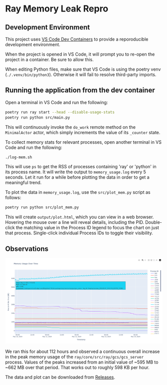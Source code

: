 # Ray Memory Leak Repro

## Development Environment

This project uses [VS Code Dev Containers](https://code.visualstudio.com/docs/devcontainers/containers) to provide a reporoducible development environment.

When the project is opened in VS Code, it will prompt you to re-open the project in a container. Be sure to allow this.

When editing Python files, make sure that VS Code is using the poetry venv (`./.venv/bin/python3`). Otherwise it will fail to resolve third-party imports.

## Running the application from the dev container

Open a terminal in VS Code and run the following:

```bash
poetry run ray start --head --disable-usage-stats
poetry run python src/main.py
```

This will continuously invoke the `do_work` remote method on the `MinimalActor` actor, which simply increments the value of its `_counter` state.

To collect memory stats for relevant processes, open another terminal in VS Code and run the following:

```bash
./log-mem.sh
```

This will use `ps` to get the RSS of processes containing 'ray' or 'python' in its process name. It will write the output to `memory_usage.log` every 5 seconds. Let it run for a while before plotting the data in order to get a meaningful trend.

To plot the data in `memory_usage.log`, use the `src/plot_mem.py` script as follows:

```bash
poetry run python src/plot_mem.py
```

This will create `output/plot.html`, which you can view in a web browser. Hovering the mouse over a line will reveal details, including the PID. Double-click the matching value in the Process ID legend to focus the chart on just that process. Single-click individual Process IDs to toggle their visibility.

## Observations

![Graph](docs/graph.png)

We ran this for about 112 hours and observed a continuous overall increase in the peak memory usage of the `ray/core/src/ray/gcs/gcs_server` process. Values of the peaks increased from an initial value of ~595 MB to ~662 MB over that period. That works out to roughly 598 KB per hour.

The data and plot can be downloaded from [Releases](https://github.com/Prolucid/ray-memleak-repro/releases).